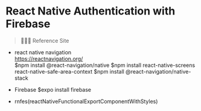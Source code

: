 # React Native Authentication with Firebase

<!-- <img src="./assets/FirebaseAuth.gif" width="40%"> -->

> 🧑🏻‍💻 Reference Site

- react native navigation  
   https://reactnavigation.org/  
   $npm install @react-navigation/native
$npm install react-native-screens react-native-safe-area-context
  $npm install @react-navigation/native-stack

- Firebase
  $expo install firebase

- rnfes(reactNativeFunctionalExportComponentWithStyles)
